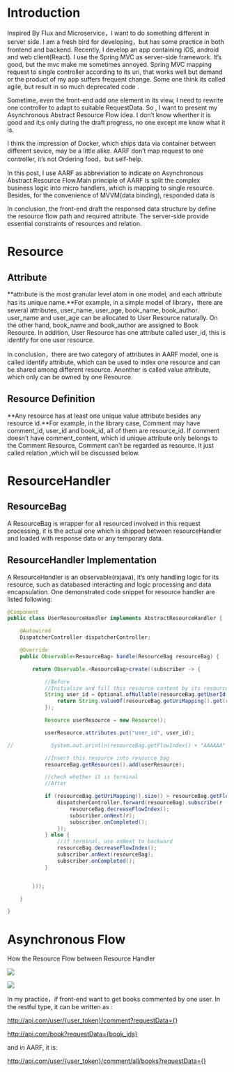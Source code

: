 # Introduction

Inspired By Flux and Microservice，I want to do something different in server side. I am a fresh bird for developing，but has some practice in both frontend and backend. Recently, I develop an app containing iOS, android and web client(React). I use the Spring MVC as server-side framework. It’s good, but the mvc make me sometimes annoyed. Spring MVC mapping request to single controller according to its uri, that works well but demand or the product of my app suffers frequent change. Some one think its called agile, but result in so much deprecated code .

Sometime, even the front-end add one element in its view, I need to rewrite one controller to adapt to suitable RequestData. So , I want to present my Asynchronous Abstract Resource Flow idea. I don’t know wherther it is good and it;s only during the draft progress, no one except me know what it is.

I think the impression of Docker, which ships data via container between different sevice, may be a little alike. AARF don’t map request to one controller, it’s not Ordering food，but self-help.

In this post, I use AARF as abbreviation to indicate on Asynchronous Abstract Resource Flow.Main principle of AARF is split the complex business logic into micro handlers, which is mapping to single resource. Besides, for the convenience of MVVM(data binding), responded data is

In conclusion, the front-end draft the responsed data structure by define the resource flow path and required attribute. The server-side provide essential constraints of resources and relation.

# Resource

## Attribute

**attribute is the most granular level atom in one model, and each attribute has its unique name.**For example, in a simple model of library，there are several attributes, user_name, user_age, book_name, book_author. user_name and user_age can be allocated to User Resource naturally. On the other hand, book_name and book_author are assigned to Book Resource. In addition, User Resource has one attribute called user_id, this is identify for one user resource.

In conclusion，there are two category of attributes in AARF model, one is called identify attribute, which can be used to index one resource and can be shared among different resource. Anonther is called value attribute, which only can be owned by one Resource.

## Resource Definition

**Any resource has at least one unique value attribute besides any resource id.**For example, in the library case, Comment may have comment_id, user_id and book_id, all of them are resource_id. If comment doesn’t have comment_content, which id unique attribute only belongs to the Comment Resource, Comment can’t be regarded as resource. It just called relation ,which will be discussed below.

# ResourceHandler

## ResourceBag

A ResourceBag is wrapper for all resourced involved in this request processing, it is the actual one which is shipped between resourceHandler and loaded with response data or any temporary data.

## ResourceHandler Implementation

A ResourceHandler is an observable(rxjava), it’s only handling logic for its resource, such as databased interacting and logic processing and data encapsulation. One demonstrated code snippet for resource handler are listed following:

```java
@Component
public class UserResourceHandler implements AbstractResourceHandler {

    @Autowired
    DispatcherController dispatcherController;

    @Override
    public Observable<ResourceBag> handle(ResourceBag resourceBag) {

        return Observable.<ResourceBag>create((subscriber -> {

            //Before
            //Initialize and fill this resource content by its resource_id
            String user_id = Optional.ofNullable(resourceBag.getUserId()).orElseGet(() -> {
                return String.valueOf(resourceBag.getUriMapping().get(resourceBag.getFlowIndex())[1]);
            });

            Resource userResource = new Resource();

            userResource.attributes.put("user_id", user_id);

//            System.out.println(resourceBag.getFlowIndex() + "AAAAAA" + resourceBag.getUriMapping().size());

            //Insert this resource into resource bag
            resourceBag.getResources().add(userResource);

            //chech whether it is terminal
            //After

            if (resourceBag.getUriMapping().size() > resourceBag.getFlowIndex() + 1) {
                dispatcherController.forward(resourceBag).subscribe(r -> {
                    resourceBag.decreaseFlowIndex();
                    subscriber.onNext(r);
                    subscriber.onCompleted();
                });
            } else {
                //if terminal, use onNext to backward
                resourceBag.decreaseFlowIndex();
                subscriber.onNext(resourceBag);
                subscriber.onCompleted();
            }


        }));

    }

}
```

# Asynchronous Flow

How the Resource Flow between Resource Handler

![](http://7xlgth.com1.z0.glb.clouddn.com/56A0BE00-E44F-4E08-AA96-3DB9CD0E561C.png)

![](http://7xlgth.com1.z0.glb.clouddn.com/E1C10411-FCDC-400D-81FA-3885065E1B70.png)

In my practice，if front-end want to get books commented by one user. In the restful type, it can be written as :

http://api.com/user/{user_token}/comment?requestData={}

http://api.com/book?requestData={book_ids}

and in AARF, it is:

http://api.com/user/{user_token}/comment/all/books?requestData={}
